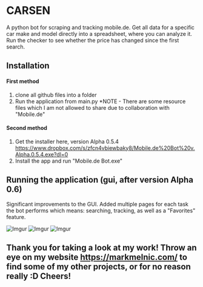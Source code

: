 # CARSEN
A python bot for scraping and tracking mobile.de. Get all data for a specific car make and model directly into a spreadsheet, where you can analyze it. Run the checker to see whether the price has changed since the first search.

## Installation
#### First method
1. clone all github files into a folder  
2. Run the application from main.py
*NOTE - There are some resource files which I am not allowed to share due to collaboration with "Mobile.de"

#### Second method
1. Get the installer here,
version Alpha 0.5.4 
https://www.dropbox.com/s/zfcn4vbiewbaky8/Mobile.de%20Bot%20v.Alpha.0.5.4.exe?dl=0
2. Install the app and run "Mobile.de Bot.exe" 

## Running the application (gui, after version Alpha 0.6)
Significant improvements to the GUI. Added multiple pages for each task the bot performs which means: searching, tracking, as well as a "Favorites" feature.

![Imgur](https://i.imgur.com/Ll8Juo3.png)
![Imgur](https://i.imgur.com/oqjOrtH.png)
![Imgur](https://i.imgur.com/E1Deyja.png)

## Thank you for taking a look at my work! Throw an eye on my website https://markmelnic.com/ to find some of my other projects, or for no reason really :D Cheers!
